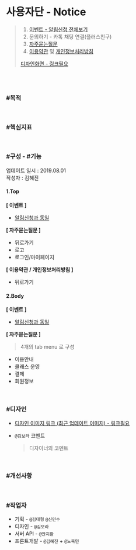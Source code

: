 # 사용자단 - Notice
> 1. [이벤트 - 알림신청 전체보기](https://www.modooclass.net/modoo/notify_discount)  
> 2. 문의하기 - 카톡 채팅 연결(플러스친구)  
> 3. [자주묻는질문](https://www.modooclass.net/modoo/faq)  
> 4. [이용약관](https://www.modooclass.net/app/customer/agreement) 및 [개인정보처리방침](https://www.modooclass.net/app/customer/policy)  
>  
> [디자인화면 - 링크필요]() 

<br><br>

### #목적

<br>

### #핵심지표

<br>

### #구성 - #기능
업데이트 일시 : 2019.08.01  
작성자 : 김혜진

#### 1.Top 

**[ 이벤트 ]**
- [알림신청과 동일](.././ch1_home/alram)

**[ 자주묻는질문 ]**
- 뒤로가기
- 로고
- 로그인/마이페이지

**[ 이용약관 / 개인정보처리방침 ]**
- 뒤로가기

#### 2.Body

**[ 이벤트 ]**
- [알림신청과 동일](../../ch1_home/alram)

**[ 자주묻는질문 ]**
> 4개의 tab menu 로 구성

- 이용안내
- 클래스 운영
- 결제
- 회원정보


<br>

### #디자인

- [디자인 이미지 링크 (최근 업데이트 이미지) - 링크필요]()

- `@김보라`  코멘트

  > 디자이너의 코멘트

<br>

### #개선사항


<br>

### #작업자

- 기획 - `@김대형` `@신민수`
- 디자인 - `@김보라`
- 서버 API - `@안지환`
- 프론트개발 - `@김혜진`  + `@노육민`


